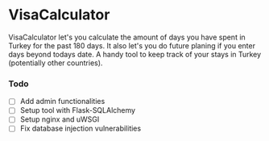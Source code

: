 # VisaCalculator
VisaCalculator let's you calculate the amount of days you have spent in Turkey for the past 180 days. It also let's you do future planing if you enter days beyond todays date. A handy tool to keep track of your stays in Turkey (potentially other countries).

### Todo

- [ ] Add admin functionalities
- [ ] Setup tool with Flask-SQLAlchemy
- [ ] Setup nginx and uWSGI
- [ ] Fix database injection vulnerabilities
